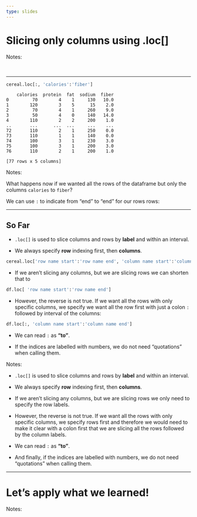 ```yaml
---
type: slides
---
```


# Slicing only columns using .loc\[\]

Notes:

<br>

---

``` python
cereal.loc[:, 'calories':'fiber']
```

```out
    calories  protein  fat  sodium  fiber
0         70        4    1     130   10.0
1        120        3    5      15    2.0
2         70        4    1     260    9.0
3         50        4    0     140   14.0
4        110        2    2     200    1.0
..       ...      ...  ...     ...    ...
72       110        2    1     250    0.0
73       110        1    1     140    0.0
74       100        3    1     230    3.0
75       100        3    1     200    3.0
76       110        2    1     200    1.0

[77 rows x 5 columns]
```

Notes:

What happens now if we wanted all the rows of the dataframe but only the
columns `calories` to `fiber`?

We can use `:` to indicate from “end” to “end” for our rows rows:

---

## So Far

  - `.loc[]` is used to slice columns and rows by **label** and within
    an interval.

  - We always specify **row** indexing first, then **columns**.

<!-- end list -->

``` python
cereal.loc['row name start':'row name end', 'column name start':'column name end']
```

  - If we aren’t slicing any columns, but we are slicing rows we can
    shorten that to

<!-- end list -->

``` python
df.loc[ 'row name start':'row name end']
```

  - However, the reverse is not true. If we want all the rows with only
    specific columns, we specify we want all the row first with just a
    colon `:` followed by interval of the columns:

<!-- end list -->

``` python
df.loc[:, 'column name start':'column name end']
```

  - We can read `:` as **“to”**.

  - If the indices are labelled with numbers, we do not need
    “quotations” when calling them.

Notes:

  - `.loc[]` is used to slice columns and rows by **label** and within
    an interval.

  - We always specify **row** indexing first, then **columns**.

  - If we aren’t slicing any columns, but we are slicing rows we only
    need to specify the row labels.

  - However, the reverse is not true. If we want all the rows with only
    specific columns, we specify rows first and therefore we would need
    to make it clear with a colon first that we are slicing all the rows
    followed by the column labels.

  - We can read `:` as **“to”**.

  - And finally, if the indices are labelled with numbers, we do not
    need “quotations” when calling them.

---

# Let’s apply what we learned\!

Notes:

<br>
